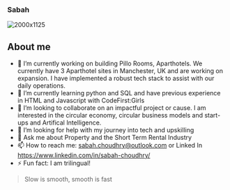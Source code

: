 ### Sabah 



![2000x1125](https://github.com/sabahc123/sabahc123/assets/65038014/b2233e25-8f89-43cc-88ce-982227376cb7)



## About me

- 🏨 I’m currently working on building Pillo Rooms, Aparthotels. We currently have 3 Aparthotel sites in Manchester, UK and are working on expansion. I have implemented a robust tech stack to assist with our daily operations. 
- 🌱 I’m currently learning python and SQL and have previous experience in HTML and Javascript with CodeFirst:Girls 
- 👯 I’m looking to collaborate on an impactful project or cause. I am interested in the circular economy, circular business models and start-ups and Artifical Intelligence. 
- 🤔 I’m looking for help with my journey into tech and upskilling
- 💬 Ask me about Property and the Short Term Rental Industry
- 📫 How to reach me: sabah.choudhry@outlook.com or Linked In https://www.linkedin.com/in/sabah-choudhry/
- ⚡ Fun fact: I am trilingual!


> Slow is smooth, smooth is fast

<!--
**sabahc123/sabahc123** is a ✨ _special_ ✨ repository because its `README.md` (this file) appears on your GitHub profile.




-->
